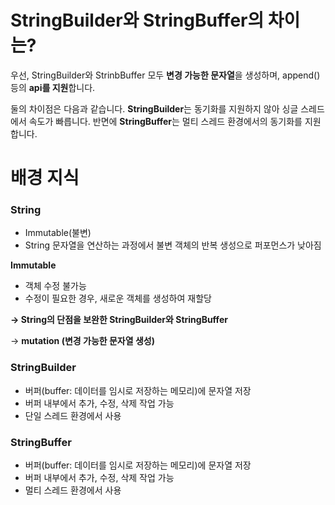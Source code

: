 # StringBuilder와 StringBuffer의 차이는?

우선, StringBuilder와 StrinbBuffer 모두 **변경 가능한 문자열**을 생성하며, append() 등의 **api를 지원**합니다.   

둘의 차이점은 다음과 같습니다. **StringBuilder**는 동기화를 지원하지 않아 싱글 스레드에서 속도가 빠릅니다. 반면에 **StringBuffer**는 멀티 스레드 환경에서의 동기화를 지원합니다.

# 배경 지식

### String

- Immutable(불변)
- String 문자열을 연산하는 과정에서 불변 객체의 반복 생성으로 퍼포먼스가 낮아짐

**Immutable**

- 객체 수정 불가능
- 수정이 필요한 경우, 새로운 객체를 생성하여 재할당

**→ String의 단점을 보완한 StringBuilder와 StringBuffer**

→ **mutation (변경 가능한 문자열 생성)**

### StringBuilder

- 버퍼(buffer: 데이터를 임시로 저장하는 메모리)에 문자열 저장
- 버퍼 내부에서 추가, 수정, 삭제 작업 가능
- 단일 스레드 환경에서 사용

### StringBuffer

- 버퍼(buffer: 데이터를 임시로 저장하는 메모리)에 문자열 저장
- 버퍼 내부에서 추가, 수정, 삭제 작업 가능
- 멀티 스레드 환경에서 사용
